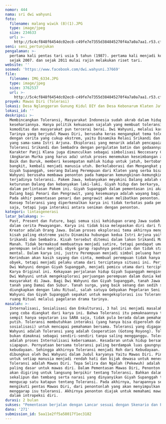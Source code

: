 ```yaml
---
nomor: 444
nama: sri dwi wahyuni
foto:
  filename: malang wiwik (8)(1).JPG
  type: image/jpeg
  size: 234633
  url: >-
    http://5c4cf848f6454dc02ec8-c49fe7e7355d384845270f4a7a0a7aa1.r53.cf2.rackcdn.com/db324b3e-28a1-4791-b7c2-5b6aa74f262b/malang%20wiwik%20(8)(1).JPG
seni: seni_pertunjukan
pengalaman: >-
  pertama kali pentas tari usia 5 tahun (1987). pertama kali menjadi koreografer
  sejak 2007. dan sejak 2011 mulai rajin melakukan riset tari.
website: ''
sosmed: 'https://www.facebook.com/dwi.wahyuni.37669'
file:
  filename: IMG_6334.JPG
  type: image/jpeg
  size: 3762537
  url: >-
    http://5c4cf848f6454dc02ec8-c49fe7e7355d384845270f4a7a0a7aa1.r53.cf2.rackcdn.com/5243a824-0b5b-411c-9619-e956de9cb8b4/IMG_6334.JPG
proyek: Mawas Diri (Tolerasi)
lokasi: Desa Nglanggeran Gunung Kidul DIY dan Desa Kebonarum Klaten Jateng (2 Lokasi).
lokasi_id: ''
deskripsi: >-
  Membincangkan Toleransi, Masyarakat Indonesia sudah akrab dalam hidup
  kesehariannya. Hanya politik kekuasaan sajalah yang membuat toleransi menjadi
  komoditas dan masyarakat pun tercerai berai. Dwi Wahyuni, melalui karya Pentas
  Tarinya yang berjudul Mawas Diri, berusaha keras mengangkat tema toleransi ini
  dengan cerita yang cukup ekstrem, yaitu Dinamika Relasi Srikandi dan Sembadra
  yang sama-sama Istri Arjuna. Eksplorasi yang menarik adalah pencapaian
  Toleransi Srikandi dan Sembadra dengan pergulatan batin dan godaannya.
  Karakter Panji Klana juga dimunculkan sebagai simbolisasi Neccesary Crime
  (Angkaran Murka yang harus ada) untuk proses menemukan keseimbangan antara
  Baik dan Buruk, memberi kesempatan mahluk hidup untuk jatuh, bertobat dan
  bangkit, kembali menjadi manusia utuh. Berkolaborasi dan Mengangkat peran
  Giyah Supanggah, seorang Dalang Perempuan dari Klaten yang serba bisa Dwi
  Wahyuni berusaha membawa penonton pada hamparan kemungkinan-kemungkinan dari
  terjadinya toleransi. Pakem Jawa, kebanyakan meyakini Dalang adalah dari
  keturunan Dalang dan kebanyakan laki-laki. Giyah hidup dan berkarya, berada
  dalam perlintasan Pakem ini. Giyah Supanggah dalam pementasan ini akan menjadi
  Dalang bagi Penari dan Pengrawit, yang kesemuanya adalah wayang bagi Giyah.
  Pada akhir pementasan penari dan pengrawit akan melibatkan penonton. Kekayaan
  Konsep Toleransi yang diperkenalkan karya ini tidak terbatas pada pementasan
  saja, tetapi juga interaksi antara seniman dengan penonton.
kategori: lintasgenerasi
latar_belakang: >-
  Past, Present dan Future, bagi semua sisi kehidupan orang Jawa sudah tercukupi
  dalam cerita Pewayangan. Karya ini tidak bisa melepaskan diri dari fakta sang
  Kreator adalah Orang Jawa. Dalam proses eksplorasi tema akhirnya mengambil
  kisah paling ekstreme yaitu Dinamika hubungan kedua Istri Arjuna yaitu
  Srikandi dan Sembadra. Kisah tersebut ditemui dalam lakon Srikandi Maguru
  Manah. Tidak bermaksud membuatnya menjadi satire, tetapi pendapat umum,
  perempuan selalu menjadi obyek garap rapuhnya pendirian dan tidak stabilnya
  mental. Dalam karya ini, justru Perempuan menjadi simbol peluang harmoni.
  Kerinduan akan kasih sayang dan cinta, membuat perempuan tidak hanya menjadi
  obyek, tetapi menjadi pelaku utama dari terciptanya situasi ini. Perjumpaan
  Dwi Wahyuni dengan Giyah Supanggah, menjadi pemicu utama dari terciptanya
  Karya Original ini. Kekayaan perjalanan hidup Giyah Supanggah menginspirasi
  Dwi Wahyuni untuk mengeksplorasi perjuangan perempuan dalam dunia kebudayaan
  masyarakat di Jawa. Bagi Dwi Wahyuni dan Giyah Supanggah, tanah Jawa adalah
  tanah yang Damai dan Subur. Tanah surga, yang baik senang dan sedih selalu
  diungkapkan dengan laku Ritual, salah satuya Gebyakan Pegelaran Seni. Dwi
  Wahyuni dan Giyah Supanggah sepakat untuk mengeksplorasi isu Toleransi dalam
  ruang Ritual melalui pagelaran drama tarinya. 
masalah: >-
  Internalisasi, Sosialisasi dan Enkulturasi, 3 hal ini menjadi masalah utama
  yang coba diangkat dari karya ini. Bahwa Toleransi itu pemaknaannya tidak bisa
  sempit hanya seputaran isu SARA saja, tidak pula berada dalam pemahaman hitam
  putih. Toleransi membutuhkan interaksi (yang hanya bisa diperoleh dalam ruang
  sosialisasi) untuk mencapai pemahaman bersama. Toleransi yang digagas oleh Dwi
  Wahyuni adalah Toleransi yang adalah Cooperation (Gotong Royong). Toleransi
  bukan dimaknai sebagai sendiri-sendiri tanpa saling mengganggu. Toleransi
  adalah proses Internalisasi kebersamaan. Kesadaran untuk hidup bersama dengan
  siapapun. Pernyataan bersama toleransi paling berdampak luas gaungnya melalui
  kebudayaan. Sehingga akhirnya Toleransi menjadi Roh dari Kebudayaan. Semua itu
  dibungkus oleh Dwi Wahyuni dalam Judul karyanya Yaitu Mawas Diri. Pintu Masuk
  untuk setiap manusia menjadi rendah hati dan bijak dewasa untuk menerima
  Toleransi adalah Mawas Diri. Tepa Selira dan Ngalah (Pekewuh) adalah kesadaran
  paling dasar untuk mawas diri. Dalam Pementasan Mawas Diri, Penonton tidak
  akan digiring untuk langsung berpikir tentang Toleransi. Bahkan dalam catalog
  sekalipun dan tembang serta narasi yang dinyanyikan Giyah Supanggah tidak akan
  mengucap satu katapun tentang Toleransi. Pada akhirnya, harapannya setelah
  mengikuti pentas Mawas Diri, dari penontonlah yang akan menyimpulkan bahwa ini
  menggarap isu toleransi. Akhirnya penonton diajak untuk memahami mawas diri
  dalam intropeksi diri.
durasi: 2 bulan
sukses: "Pementasan berjalan dengan Lancar sesuai dengan Skenario dan Perencanaan Produksi.\r\nMasyarakat umum dan peminat khusus (seniman, mahasiswa, aktivis perempuan, aktivis toleransi / pluralism / kebhinekaan / minoritas / dsb, akademisi seni maupun sosial) menghadiri pementasan.\r\nGiyah Supanggah sang Dalang Perempuan dikenal publik dan Diulas oleh minimal 2 Media Cetak/Radio/On Line/Televisi Lokal.\r\nPementasan diulas dalam 1 Media Cetak, 3 Media On Line, 2 Radio dan 1 Televisi Lokal setempat di Wilayah tempat pementasan.\r\nPementasan mendapatkan respon dari Kritikus."
dana: '271'
submission_id: 5aa11e2ff5a58017f1ec3182
---
```

